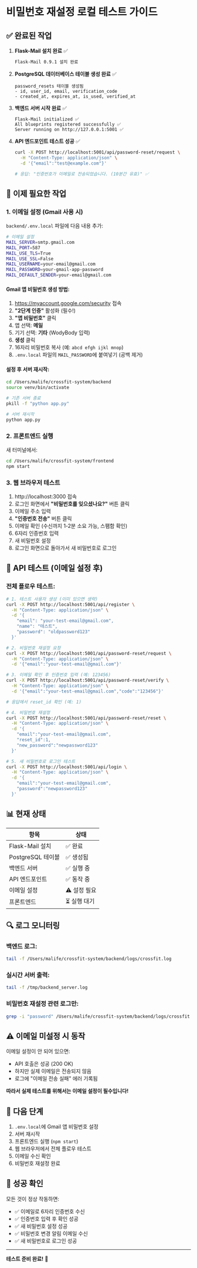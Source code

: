 # 비밀번호 재설정 로컬 테스트 가이드

## ✅ 완료된 작업

1. **Flask-Mail 설치 완료** ✅
   ```bash
   Flask-Mail 0.9.1 설치 완료
   ```

2. **PostgreSQL 데이터베이스 테이블 생성 완료** ✅
   ```
   password_resets 테이블 생성됨
   - id, user_id, email, verification_code
   - created_at, expires_at, is_used, verified_at
   ```

3. **백엔드 서버 시작 완료** ✅
   ```
   Flask-Mail initialized ✅
   All blueprints registered successfully ✅
   Server running on http://127.0.0.1:5001 ✅
   ```

4. **API 엔드포인트 테스트 성공** ✅
   ```bash
   curl -X POST http://localhost:5001/api/password-reset/request \
     -H "Content-Type: application/json" \
     -d '{"email":"test@example.com"}'
   
   # 응답: "인증번호가 이메일로 전송되었습니다. (10분간 유효)" ✅
   ```

## 🔧 이제 필요한 작업

### 1. 이메일 설정 (Gmail 사용 시)

`backend/.env.local` 파일에 다음 내용 추가:

```bash
# 이메일 설정
MAIL_SERVER=smtp.gmail.com
MAIL_PORT=587
MAIL_USE_TLS=True
MAIL_USE_SSL=False
MAIL_USERNAME=your-email@gmail.com
MAIL_PASSWORD=your-gmail-app-password
MAIL_DEFAULT_SENDER=your-email@gmail.com
```

#### Gmail 앱 비밀번호 생성 방법:

1. https://myaccount.google.com/security 접속
2. **"2단계 인증"** 활성화 (필수!)
3. **"앱 비밀번호"** 클릭
4. 앱 선택: **메일**
5. 기기 선택: **기타** (WodyBody 입력)
6. **생성** 클릭
7. 16자리 비밀번호 복사 (예: `abcd efgh ijkl mnop`)
8. `.env.local` 파일의 `MAIL_PASSWORD`에 붙여넣기 (공백 제거)

#### 설정 후 서버 재시작:

```bash
cd /Users/malife/crossfit-system/backend
source venv/bin/activate

# 기존 서버 종료
pkill -f "python app.py"

# 서버 재시작
python app.py
```

### 2. 프론트엔드 실행

새 터미널에서:

```bash
cd /Users/malife/crossfit-system/frontend
npm start
```

### 3. 웹 브라우저 테스트

1. http://localhost:3000 접속
2. 로그인 화면에서 **"비밀번호를 잊으셨나요?"** 버튼 클릭
3. 이메일 주소 입력
4. **"인증번호 전송"** 버튼 클릭
5. 이메일 확인 (수신까지 1-2분 소요 가능, 스팸함 확인)
6. 6자리 인증번호 입력
7. 새 비밀번호 설정
8. 로그인 화면으로 돌아가서 새 비밀번호로 로그인

## 🧪 API 테스트 (이메일 설정 후)

### 전체 플로우 테스트:

```bash
# 1. 테스트 사용자 생성 (이미 있으면 생략)
curl -X POST http://localhost:5001/api/register \
  -H "Content-Type: application/json" \
  -d '{
    "email": "your-test-email@gmail.com",
    "name": "테스트",
    "password": "oldpassword123"
  }'

# 2. 비밀번호 재설정 요청
curl -X POST http://localhost:5001/api/password-reset/request \
  -H "Content-Type: application/json" \
  -d '{"email":"your-test-email@gmail.com"}'

# 3. 이메일 확인 후 인증번호 입력 (예: 123456)
curl -X POST http://localhost:5001/api/password-reset/verify \
  -H "Content-Type: application/json" \
  -d '{"email":"your-test-email@gmail.com","code":"123456"}'

# 응답에서 reset_id 확인 (예: 1)

# 4. 비밀번호 재설정
curl -X POST http://localhost:5001/api/password-reset/reset \
  -H "Content-Type: application/json" \
  -d '{
    "email":"your-test-email@gmail.com",
    "reset_id":1,
    "new_password":"newpassword123"
  }'

# 5. 새 비밀번호로 로그인 테스트
curl -X POST http://localhost:5001/api/login \
  -H "Content-Type: application/json" \
  -d '{
    "email":"your-test-email@gmail.com",
    "password":"newpassword123"
  }'
```

## 📊 현재 상태

| 항목 | 상태 |
|------|------|
| Flask-Mail 설치 | ✅ 완료 |
| PostgreSQL 테이블 | ✅ 생성됨 |
| 백엔드 서버 | ✅ 실행 중 |
| API 엔드포인트 | ✅ 동작 중 |
| 이메일 설정 | ⚠️ 설정 필요 |
| 프론트엔드 | ⏳ 실행 대기 |

## 🔍 로그 모니터링

### 백엔드 로그:
```bash
tail -f /Users/malife/crossfit-system/backend/logs/crossfit.log
```

### 실시간 서버 출력:
```bash
tail -f /tmp/backend_server.log
```

### 비밀번호 재설정 관련 로그만:
```bash
grep -i "password" /Users/malife/crossfit-system/backend/logs/crossfit.log | tail -20
```

## ⚠️ 이메일 미설정 시 동작

이메일 설정이 안 되어 있으면:
- API 호출은 성공 (200 OK)
- 하지만 실제 이메일은 전송되지 않음
- 로그에 "이메일 전송 실패" 에러 기록됨

**따라서 실제 테스트를 위해서는 이메일 설정이 필수입니다!**

## 📝 다음 단계

1. `.env.local`에 Gmail 앱 비밀번호 설정
2. 서버 재시작
3. 프론트엔드 실행 (`npm start`)
4. 웹 브라우저에서 전체 플로우 테스트
5. 이메일 수신 확인
6. 비밀번호 재설정 완료

## 🎉 성공 확인

모든 것이 정상 작동하면:

- ✅ 이메일로 6자리 인증번호 수신
- ✅ 인증번호 입력 후 확인 성공
- ✅ 새 비밀번호 설정 성공
- ✅ 비밀번호 변경 알림 이메일 수신
- ✅ 새 비밀번호로 로그인 성공

---

**테스트 준비 완료!** 🚀

